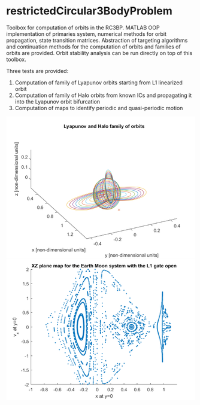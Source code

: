 # restrictedCircular3BodyProblem

Toolbox for computation of orbits in the RC3BP. 
MATLAB OOP implementation of primaries system, numerical methods for orbit propagation, state transition matrices.
Abstraction of targeting algorithms and continuation methods for the computation of orbits and families of orbits are provided.
Orbit stability analysis can be run directly on top of this toolbox.

Three tests are provided:
1. Computation of family of Lyapunov orbits starting from L1 linearized orbit
1. Computation of family of Halo orbits from known ICs and propagating it into the Lyapunov orbit bifurcation
1. Computation of maps to identify periodic and quasi-periodic motion

![Family of Lyapunov and Halo Orbits](/results/LyapunovHaloFamilies.png)
![Map for the Earth Moon system with L1 gate open for y=0](/results/EarthMoonL1Map.png)
